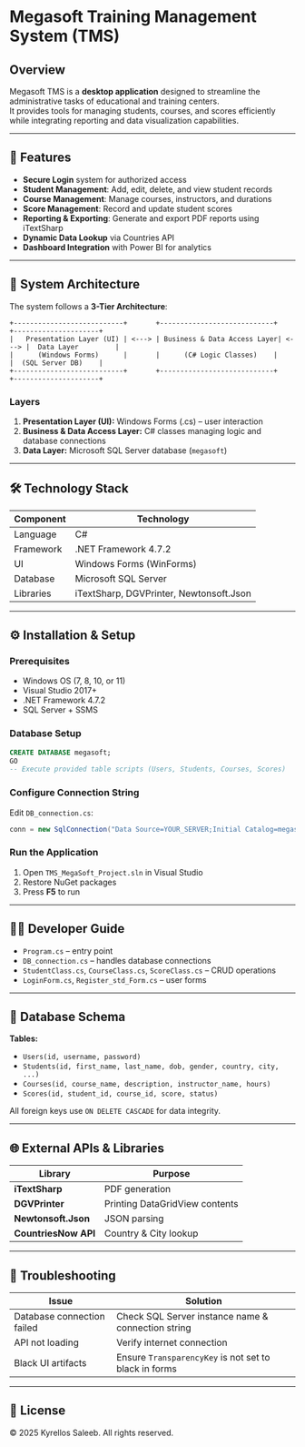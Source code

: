 
# Megasoft Training Management System (TMS)

## Overview
Megasoft TMS is a **desktop application** designed to streamline the administrative tasks of educational and training centers.  
It provides tools for managing students, courses, and scores efficiently while integrating reporting and data visualization capabilities.

---

## 📘 Features
- **Secure Login** system for authorized access  
- **Student Management**: Add, edit, delete, and view student records  
- **Course Management**: Manage courses, instructors, and durations  
- **Score Management**: Record and update student scores  
- **Reporting & Exporting**: Generate and export PDF reports using iTextSharp  
- **Dynamic Data Lookup** via Countries API  
- **Dashboard Integration** with Power BI for analytics

---

## 🧩 System Architecture
The system follows a **3-Tier Architecture**:

```
+---------------------------+       +----------------------------+       +---------------------+
|   Presentation Layer (UI) | <---> | Business & Data Access Layer| <---> |  Data Layer         |
|      (Windows Forms)      |       |      (C# Logic Classes)    |       |  (SQL Server DB)    |
+---------------------------+       +----------------------------+       +---------------------+
```

### Layers
1. **Presentation Layer (UI):** Windows Forms (.cs) – user interaction  
2. **Business & Data Access Layer:** C# classes managing logic and database connections  
3. **Data Layer:** Microsoft SQL Server database (`megasoft`)

---

## 🛠️ Technology Stack
| Component | Technology |
|------------|-------------|
| Language | C# |
| Framework | .NET Framework 4.7.2 |
| UI | Windows Forms (WinForms) |
| Database | Microsoft SQL Server |
| Libraries | iTextSharp, DGVPrinter, Newtonsoft.Json |

---

## ⚙️ Installation & Setup

### Prerequisites
- Windows OS (7, 8, 10, or 11)
- Visual Studio 2017+
- .NET Framework 4.7.2
- SQL Server + SSMS

### Database Setup
```sql
CREATE DATABASE megasoft;
GO
-- Execute provided table scripts (Users, Students, Courses, Scores)
```

### Configure Connection String
Edit `DB_connection.cs`:
```csharp
conn = new SqlConnection("Data Source=YOUR_SERVER;Initial Catalog=megasoft;Integrated Security=True;");
```

### Run the Application
1. Open `TMS_MegaSoft_Project.sln` in Visual Studio  
2. Restore NuGet packages  
3. Press **F5** to run

---

## 👨‍💻 Developer Guide
- `Program.cs` – entry point  
- `DB_connection.cs` – handles database connections  
- `StudentClass.cs`, `CourseClass.cs`, `ScoreClass.cs` – CRUD operations  
- `LoginForm.cs`, `Register_std_Form.cs` – user forms  

---

## 🧱 Database Schema

**Tables:**
- `Users(id, username, password)`  
- `Students(id, first_name, last_name, dob, gender, country, city, ...)`
- `Courses(id, course_name, description, instructor_name, hours)`  
- `Scores(id, student_id, course_id, score, status)`  

All foreign keys use `ON DELETE CASCADE` for data integrity.

---

## 🌐 External APIs & Libraries
| Library | Purpose |
|----------|----------|
| **iTextSharp** | PDF generation |
| **DGVPrinter** | Printing DataGridView contents |
| **Newtonsoft.Json** | JSON parsing |
| **CountriesNow API** | Country & City lookup |

---

## 🧩 Troubleshooting
| Issue | Solution |
|--------|-----------|
| Database connection failed | Check SQL Server instance name & connection string |
| API not loading | Verify internet connection |
| Black UI artifacts | Ensure `TransparencyKey` is not set to black in forms |

---

## 📄 License
© 2025 Kyrellos Saleeb. All rights reserved.
